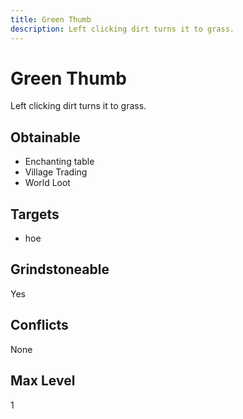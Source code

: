 ```yaml
---
title: Green Thumb
description: Left clicking dirt turns it to grass.
---
```

# Green Thumb
Left clicking dirt turns it to grass.
## Obtainable
- Enchanting table
- Village Trading
- World Loot
## Targets
- hoe
## Grindstoneable
Yes
## Conflicts
None
## Max Level
1
